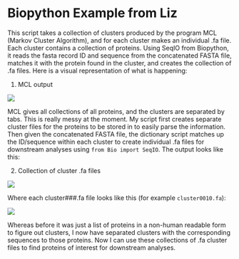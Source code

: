# Biopython Example from Liz

This script takes a collection of clusters produced by the program MCL (Markov Cluster Algorithm), and for each cluster makes an individual .fa file. Each cluster contains a collection of proteins. Using SeqIO from Biopython, it reads the fasta record ID and sequence from the concatenated FASTA file, matches it with the protein found in the cluster, and creates the collection of .fa files. Here is a visual representation of what is happening:

1. MCL output

![](/Figs/mcl.png)

MCL gives all collections of all proteins, and the clusters are separated by tabs. This is really messy at the moment. My script first creates separate cluster files for the proteins to be stored in to easily parse the information. Then given the concatenated FASTA file, the dictionary script matches up the ID/sequence within each cluster to create individual .fa files for downstream analyses using `from Bio import SeqIO`. The output looks like this:

2. Collection of cluster .fa files

![](/Figs/clusters.png)

Where each cluster###.fa file looks like this (for example `cluster0010.fa`):

![](/Figs/indvclust.png)


Whereas before it was just a list of proteins in a non-human readable form to figure out clusters, I now have separated clusters with the corresponding sequences to those proteins. Now I can use these collections of .fa cluster files to find proteins of interest for downstream analyses. 

